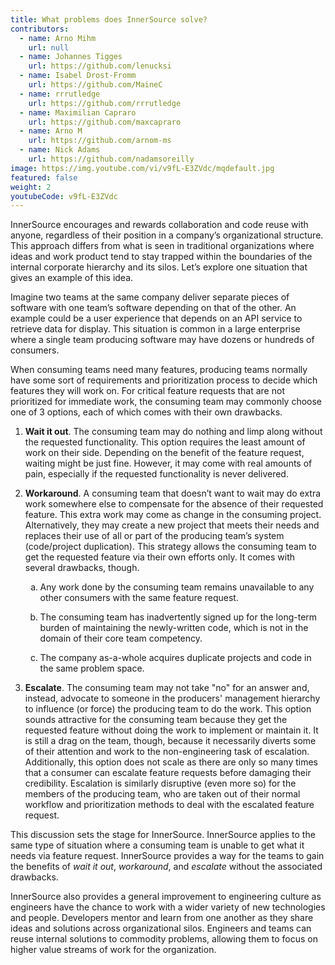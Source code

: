 ```yaml
---
title: What problems does InnerSource solve?
contributors:
  - name: Arno Mihm
    url: null
  - name: Johannes Tigges
    url: https://github.com/lenucksi
  - name: Isabel Drost-Fromm
    url: https://github.com/MaineC
  - name: rrrutledge
    url: https://github.com/rrrutledge
  - name: Maximilian Capraro
    url: https://github.com/maxcapraro
  - name: Arno M
    url: https://github.com/arnom-ms
  - name: Nick Adams
    url: https://github.com/nadamsoreilly
image: https://img.youtube.com/vi/v9fL-E3ZVdc/mqdefault.jpg
featured: false
weight: 2
youtubeCode: v9fL-E3ZVdc
---
```

<div class="paragraph">
<p>InnerSource encourages and rewards collaboration and code reuse with anyone, regardless of their position in a company&#8217;s organizational structure.
This approach differs from what is seen in traditional organizations where ideas and work product tend to stay trapped within the boundaries of the internal corporate hierarchy and its silos.
Let&#8217;s explore one situation that gives an example of this idea.</p>
</div>
<div class="paragraph">
<p>Imagine two teams at the same company deliver separate pieces of software with one team&#8217;s software depending on that of the other.
An example could be a user experience that depends on an API service to retrieve data for display.
This situation is common in a large enterprise where a single team producing software may have dozens or hundreds of consumers.</p>
</div>
<div class="paragraph">
<p>When consuming teams need many features, producing teams normally have some sort of requirements and prioritization process to decide which features they will work on.
For critical feature requests that are not prioritized for immediate work, the consuming team may commonly choose one of 3 options, each of which comes with their own drawbacks.</p>
</div>
<div class="olist arabic">
<ol class="arabic">
<li>
<p><strong>Wait it out</strong>. The consuming team may do nothing and limp along without the requested functionality.
This option requires the least amount of work on their side.
Depending on the benefit of the feature request, waiting might be just fine.
However, it may come with real amounts of pain, especially if the requested functionality is never delivered.</p>
</li>
<li>
<p><strong>Workaround</strong>. A consuming team that doesn&#8217;t want to wait may do extra work somewhere else to compensate for the absence of their requested feature.
This extra work may come as change in the consuming project.
Alternatively, they may create a new project that meets their needs and replaces their use of all or part of the producing team&#8217;s system (code/project duplication).
This strategy allows the consuming team to get the requested feature via their own efforts only. It comes with several drawbacks, though.</p>
<div class="olist loweralpha">
<ol class="loweralpha" type="a">
<li>
<p>Any work done by the consuming team remains unavailable to any other consumers with the same feature request.</p>
</li>
<li>
<p>The consuming team has inadvertently signed up for the long-term burden of maintaining the newly-written code, which is not in the domain of their core team competency.</p>
</li>
<li>
<p>The company as-a-whole acquires duplicate projects and code in the same problem space.</p>
</li>
</ol>
</div>
</li>
<li>
<p><strong>Escalate</strong>. The consuming team may not take "no" for an answer and, instead, advocate to someone in the producers' management hierarchy to influence (or force) the producing team to do the work.
This option sounds attractive for the consuming team because they get the requested feature without doing the work to implement or maintain it.
It is still a drag on the team, though, because it necessarily diverts some of their attention and work to the non-engineering task of escalation.
Additionally, this option does not scale as there are only so many times that a consumer can escalate feature requests before damaging their credibility.
Escalation is similarly disruptive (even more so) for the members of the producing team, who are taken out of their normal workflow and prioritization methods to deal with the escalated feature request.</p>
</li>
</ol>
</div>
<div class="paragraph">
<p>This discussion sets the stage for InnerSource.
InnerSource applies to the same type of situation where a consuming team is unable to get what it needs via feature request.
InnerSource provides a way for the teams to gain the benefits of <em>wait it out</em>, <em>workaround</em>, and <em>escalate</em> without the associated drawbacks.</p>
</div>
<div class="paragraph">
<p>InnerSource also provides a general improvement to engineering culture as engineers have the chance to work with a wider variety of new technologies and people.
Developers mentor and learn from one another as they share ideas and solutions across organizational silos.
Engineers and teams can reuse internal solutions to commodity problems, allowing them to focus on higher value streams of work for the organization.</p>
</div>
<!--- This file autogenerated from https://github.com/InnerSourceCommons/InnerSourceLearningPath/blob/master/scripts -->